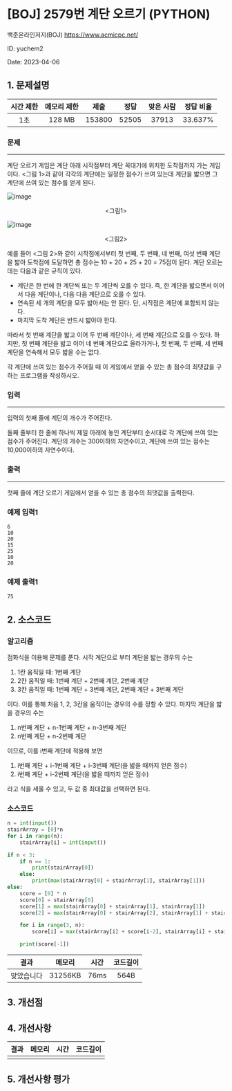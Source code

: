 # [BOJ] 2579번 계단 오르기 (PYTHON)
백준온라인저지(BOJ) https://www.acmicpc.net/

ID: yuchem2

Date: 2023-04-06
## 1. 문제설명
| 시간 제한 | 메모리 제한 | 제출  | 정답 | 맞은 사람 | 정답 비율 |
| :---: | :---: | :---: | :---: | :---: | :---: |
|    1초   |  128 MB | 153800  | 52505 | 37913 | 33.637% |

### 문제
---
계단 오르기 게임은 계단 아래 시작점부터 계단 꼭대기에 위치한 도착점까지 가는 게임이다. <그림 1>과 같이 각각의 계단에는 일정한 점수가 쓰여 있는데 계단을 밟으면 그 계단에 쓰여 있는 점수를 얻게 된다.

![image](https://user-images.githubusercontent.com/101711808/230386036-eae1ba8f-f90c-456e-a0a2-da7a04b3de54.png)
    
<div align="center"><그림1></div>

![image](https://user-images.githubusercontent.com/101711808/230386086-2eb697b4-159f-41ae-a674-5041be2a4f50.png)

<div align="center"><그림2></div>

    
예를 들어 <그림 2>와 같이 시작점에서부터 첫 번째, 두 번째, 네 번째, 여섯 번째 계단을 밟아 도착점에 도달하면 총 점수는 10 + 20 + 25 + 20 = 75점이 된다.
계단 오르는 데는 다음과 같은 규칙이 있다.

+ 계단은 한 번에 한 계단씩 또는 두 계단씩 오를 수 있다. 즉, 한 계단을 밟으면서 이어서 다음 계단이나, 다음 다음 계단으로 오를 수 있다.
+ 연속된 세 개의 계단을 모두 밟아서는 안 된다. 단, 시작점은 계단에 포함되지 않는다.
+ 마지막 도착 계단은 반드시 밟아야 한다.

따라서 첫 번째 계단을 밟고 이어 두 번째 계단이나, 세 번째 계단으로 오를 수 있다. 하지만, 첫 번째 계단을 밟고 이어 네 번째 계단으로 올라가거나, 첫 번째, 두 번째, 세 번째 계단을 연속해서 모두 밟을 수는 없다.

각 계단에 쓰여 있는 점수가 주어질 때 이 게임에서 얻을 수 있는 총 점수의 최댓값을 구하는 프로그램을 작성하시오.
### 입력
---
입력의 첫째 줄에 계단의 개수가 주어진다.

둘째 줄부터 한 줄에 하나씩 제일 아래에 놓인 계단부터 순서대로 각 계단에 쓰여 있는 점수가 주어진다. 계단의 개수는 300이하의 자연수이고, 계단에 쓰여 있는 점수는 10,000이하의 자연수이다.
    
### 출력
---
첫째 줄에 계단 오르기 게임에서 얻을 수 있는 총 점수의 최댓값을 출력한다.

### 예제 입력1
```
6
10
20
15
25
10
20
```
### 예제 출력1
```
75
```

## 2. 소스코드
### 알고리즘
점화식을 이용해 문제를 푼다. 시작 계단으로 부터 계단을 밟는 경우의 수는 
1. 1칸 움직일 때: 1번째 계단
2. 2칸 움직일 때: 1번째 계단 + 2번째 계단, 2번째 계단
3. 3칸 움직일 때: 1번째 계단 + 3번째 계단, 2번째 계단 + 3번째 계단

이다. 이를 통해 처음 1, 2, 3칸을 움직이는 경우의 수를 정할 수 있다. 마지막 계단을 밟을 경우의 수는 
  
1. n번째 계단 + n-1번째 계단 + n-3번째 계단
2. n번째 계단 + n-2번째 계단
  
  
이므로, 이를 i번째 계단에 적용해 보면 
  
1. i번째 계단 + i-1번째 계단 + i-3번째 계단(을 밟을 때까지 얻은 점수)
2. i번째 계단 + i-2번째 계단(을 밟을 때까지 얻은 점수)
 
라고 식을 세울 수 있고, 두 값 중 최대값을 선택하면 된다. 

  
### 소스코드
```python
n = int(input())
stairArray = [0]*n
for i in range(n):
    stairArray[i] = int(input())

if n < 3:
    if n == 1:
        print(stairArray[0])
    else:
        print(max(stairArray[0] + stairArray[1], stairArray[1]))
else:
    score = [0] * n
    score[0] = stairArray[0]
    score[1] = max(stairArray[0] + stairArray[1], stairArray[1])
    score[2] = max(stairArray[0] + stairArray[2], stairArray[1] + stairArray[2])

    for i in range(3, n):
        score[i] = max(stairArray[i] + score[i-2], stairArray[i] + stairArray[i-1] + score[i-3])

    print(score[-1])
```

| 결과 | 메모리 | 시간 | 코드길이 |
|:---:|:-----: | :---: | :----: |
| 맞았습니다 | 31256KB | 76ms | 564B |


## 3. 개선점

## 4. 개선사항

| 결과 | 메모리 | 시간 | 코드길이 |
|:---:|:-----: | :---: | :----: |
| | | | |

## 5. 개선사항 평가
